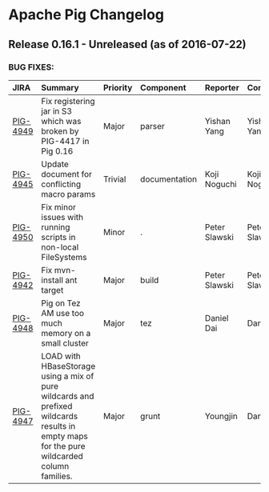 
<!---
# Licensed to the Apache Software Foundation (ASF) under one
# or more contributor license agreements.  See the NOTICE file
# distributed with this work for additional information
# regarding copyright ownership.  The ASF licenses this file
# to you under the Apache License, Version 2.0 (the
# "License"); you may not use this file except in compliance
# with the License.  You may obtain a copy of the License at
#
#     http://www.apache.org/licenses/LICENSE-2.0
#
# Unless required by applicable law or agreed to in writing, software
# distributed under the License is distributed on an "AS IS" BASIS,
# WITHOUT WARRANTIES OR CONDITIONS OF ANY KIND, either express or implied.
# See the License for the specific language governing permissions and
# limitations under the License.
-->
# Apache Pig Changelog

## Release 0.16.1 - Unreleased (as of 2016-07-22)



### BUG FIXES:

| JIRA | Summary | Priority | Component | Reporter | Contributor |
|:---- |:---- | :--- |:---- |:---- |:---- |
| [PIG-4949](https://issues.apache.org/jira/browse/PIG-4949) | Fix registering jar in S3 which was broken by PIG-4417 in Pig 0.16 |  Major | parser | Yishan Yang | Yishan Yang |
| [PIG-4945](https://issues.apache.org/jira/browse/PIG-4945) | Update document for conflicting macro params |  Trivial | documentation | Koji Noguchi | Koji Noguchi |
| [PIG-4950](https://issues.apache.org/jira/browse/PIG-4950) | Fix minor issues with running scripts in non-local FileSystems |  Minor | . | Peter Slawski | Peter Slawski |
| [PIG-4942](https://issues.apache.org/jira/browse/PIG-4942) | Fix mvn-install ant target |  Major | build | Peter Slawski | Peter Slawski |
| [PIG-4948](https://issues.apache.org/jira/browse/PIG-4948) | Pig on Tez AM use too much memory on a small cluster |  Major | tez | Daniel Dai | Daniel Dai |
| [PIG-4947](https://issues.apache.org/jira/browse/PIG-4947) | LOAD with HBaseStorage using a mix of pure wildcards and prefixed wildcards results in empty maps for the pure wildcarded column families. |  Major | grunt | Youngjin | Daniel Dai |



